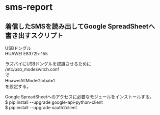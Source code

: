 # sms-report

## 着信したSMSを読み出してGoogle SpreadSheetへ書き出すスクリプト

USBドングル  
HUAWEI E8372h-155

ラズパイにUSBドングルを認識させるために  
/etc/usb_modeswitch.conf  
で  
HuaweiAltModeGlobal=1  
を設定する。

Google SpreadSheetへのアクセスに必要なモジュールをインストールする。  
$ pip install --upgrade google-api-python-client  
$ pip install --upgrade oauth2client  
